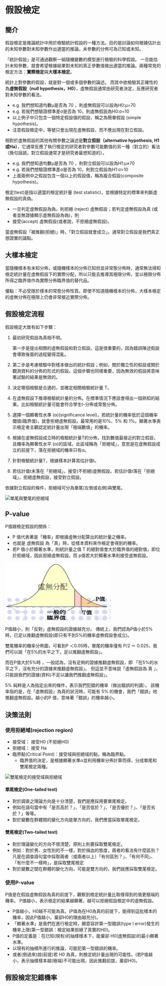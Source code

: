 # 假設檢定

## 簡介

假設檢定是推論統計中用於檢驗統計假設的一種方法。目的是討論如何根據估計出的未知參數對未知參數作出適當的推論，未參數的分佈可為已知或未知。

「統計假設」是可通過觀察一組隨機變數的模型進行檢驗的科學假說。 一旦能估計未知參數，就會希望根據結果對未知的真正參數值做出適當的推論。兩種常見的檢定方法：**實際檢定**與**大樣本檢定**。

統計上對參數的假設，就是對一個或多個參數的論述。 而其中欲檢驗其正確性的為**虛無假設（null hypothesis，H0）**，虛無假設通常由研究者決定，反應研究者對未知參數的看法。

* e.g. 我們想知道均數μ是否為 70 ，則虛無假設可以設為H0:μ=70
* e.g. 若我們想驗證標準差σ是否為 10，則虛無假設為H0:σ=10
* 以上例子中只包含一個特定假設值的假設，稱之為簡單假設 (simple hypothesis)。
* 注意假設檢定中，等號只會出現在虛無假設，而不應出現在對立假設。

相對於虛無假設的其他有關參數之論述是**對立假設（alternative hypothesis, H1或Ha）**，它通常反應了執行檢定的研究者對參數可能數值的另一種（對立的）看法（換句話說，對立假設通常才是研究者最想知道的）。

* e.g. 我們想知道均數μ是否為 70 ，則對立假設可以設為H1:μ≠70
* e.g. 若我們想驗證標準差σ是否為 10，則對立假設為H1:σ>10
* 上面兩例中之假設包含一個以上的假設值，稱為複合假設(composite hypothesis)。

檢定(test)是指以適當的檢定統計量 (test statistic)，並根據特定的標準來判斷虛無假設的真偽。

* 一旦判定虛無假設為偽，則拒絕 (reject) 虛無假設；若判定虛無假設為真 (或者並無證據顯示虛無假設為偽)，則
* 接受(accept) 虛無假設(或者說，不拒絕虛無假設)。

當虛無假設「被推翻(拒絕)」時，「對立假設就會成立」。通常對立假設是我們真正想證實的論點。

## 大樣本檢定

當隨機樣本有未知分佈，或隨機樣本的分佈已知但並非常態分佈時，通常無法得知檢定統計量在虛無假設下的實際分配，所以只能去推導其極限分佈，並以極限分佈所得之臨界值作為實際分佈臨界值的替代品。

優點：不必受限於樣本的常態分佈性質。即使不知道隨機樣本的分佈，大樣本檢定的虛無分佈在極限上仍會非常接近實際分佈。

## 假設檢定流程

假設檢定大致有如下步驟：

1.  最初研究假設為真相不明。

    第一步是提出相關的虛無假設和對立假設。這是很重要的，因為錯誤陳述假設會導致後面的過程變得混亂。
2. 第二步是考慮檢驗中對樣本做出的統計假設；例如，關於獨立性的假設或關於觀測資料的分佈的形式的假設。這個步驟也同樣重要，因為無效的假設將意味著試驗的結果是無效的。
3. 決定哪個檢驗是合適的，並確定相關檢驗統計量 T。
4. 在虛無假設下推導檢驗統計量的分佈。在標準情況下應該會得出一個熟知的結果。比如檢驗統計量可能會符合學生t-分佈或常態分佈。
5. 選擇一個顯著性水準 (α)(significance level)，若統計量的機率低於這個機率閾值(臨界值)，就會拒絕虛無假設。最常用的是10%、5% 和 1%。顯著水準表示檢定者主觀認定統計量出現「極端數值」的機率。
6. 根據在虛無假設成立時的檢驗統計量T的分佈，找到數值最接近的對立假設，且機率為顯著性水平 (α)的區域，此區域稱為「拒絕域」，意思是在虛無假設成立的前提下，落在拒絕域的機率只有α。
7. 針對檢驗統計量T，根據樣本計算其估計值t。
8. 若估計值t未落在「拒絕域」，接受(不拒絕)虛無假設。若估計值t落在「拒絕域」，拒絕虛無假設，接受對立假設。

依據對立假設的條件，拒絕域可分為單尾(左側或右側)與雙尾。

![單尾與雙尾的拒絕域](../.gitbook/assets/hypothesis\_regect\_region.jpg)

## P-value

P值跟檢定假設的關係：

* P 值代表著是「機率」即根據虛無分配算出的統計量之機率。
* 也就是  虛無假設  為「真」時，從樣本資料來作檢定會得到的機率。
* 若P 值小於顯著水準，則統計量之值 T 的絕對值會大於臨界值的絕對值，即位於拒絕域，因此拒絕虛無假設。而 p值若大於顯著水準則接受虛無假設。

![虛無分佈與P值](../.gitbook/assets/p-value-min.png)

P值越小，則「反對」虛無假設的證據越充分。 傳統上，我們認為P值小於5%時，已足以推翻虛無假設(即只有不到5%的機率虛無假設會成立)。

雙尾機率的機率分佈圖，可看到P ＜0.05時，單尾的機率僅有 P/2 ＝ 0.025，我們可以說「在5%的水平之下，足以推翻虛無假設」。

而在P值大於5%時 ，一般認為，沒有足夠的證據推翻虛無假設，即 「在5%的水平之下，沒有充分的證據來推翻虛無假設」。 但這並不意味說「虛無假設為 真 」，只能說我們的證據(資料)不足以讓我們推翻虛無假設」。

5% 純粹是人為指定出來的條件，表示我們犯錯的機率（做出錯誤的判讀）。 該機率指的是，在「虛無假設」為真的狀況時，可能有 5% 的機會，我們「錯誤」地 推翻虛無假設。越小的P 值，意味著「錯誤」的機率越小。

## 決策法則

### 使用拒絕域(rejection region)

* 接受域： 接受H0  (不拒絕H0)&#x20;
* 拒絕域： 接受 Ha
* 臨界點(Critical Point)：接受域與拒絕域的點，稱為臨界點。
  * 臨界值的決定，是根據顯著水準α並利用機率分佈計算而得，分成單尾和雙尾檢定兩種。

![雙尾檢定的接受域與拒絕域](../.gitbook/assets/reject\_region-min.png)

#### 單尾檢定(One-tailed test)

* 對於調查之理論方向是十分清楚，我們是應採用要單尾檢定。
* 例如在語句當中有「是否高於？」、「是否低於？」、「是否優於？」、「是否劣於？」等等。
* 對於變數在群體間的變化方向是單方向的，我們應當採取單尾檢定。

#### 雙尾檢定(Two-tailed test)

* 對於理論變化的方向不很清楚，原則上則要採取雙尾檢定。
* 例如：對於男、女性別的不一樣，對於捐血的態度，兩者的看法有什麼區別？凡是在調查語句當中採取兩者（或兩者以上）「有何區別？」、「有何不同」、「有什麼不一樣時」，是採取雙尾檢定&#x20;
* 對於變數之間在群體的變化方向，可能是雙方向的，我們就應採取雙尾檢定。

### 使用P-value

P值是在假設虛無假設為真的前提下，觀察到檢定統計量比取樣得到的值更極端的機率。 P值越小，表示檢定的結果越顯著，越可以拒絕假設檢定中的虛無假設。

* P值越小，H0越不可能為真。(P值為在H0為真的前提下，能得到這批樣本的機率，因此P值越小，棄卻H0的理由越充分)。
* 「顯著水準」是我們在進行檢定時，願意容許第一型錯誤(type I  error)發生的機率上限(第一型錯誤：檢定結果拒絕了真實的H0)。
* P值的定義是：在已知(現有)的抽樣樣本下，能棄卻 H0(虛無假設)的最小顯著水準。
* 以現有的抽樣所進行的推論，可能犯第一型錯誤的機率。
* 或者(倒過來)說(前提)若 H0 為真，則檢定統計量出現的可能性。(若P值越小，表示抽樣樣本越(極端)不可能出現，因此推翻前提，棄卻H0)。

## 假設檢定犯錯機率
